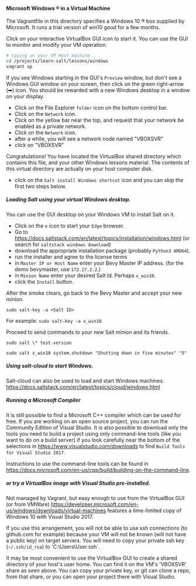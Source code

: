 #### Microsoft Windows ® in a Virtual Machine

The Vagrantfile in this directory specifies a Windows 10 ®
box supplied by Microsoft. It runs a trial version of win10
good for a few months.  

Click on your interactive VirtualBox GUI icon to start it.
You can use the GUI to monitor and modify your VM operation.

```bash
# typing on your VM Host machine
cd /projects/learn-salt/lessons/windows
vagrant up
```
If you see Windows starting in the GUI's `Preview` window,
but don't see a Windows GUI window on your screen, 
then click on the green right-arrow (➡) icon. You should be
rewarded with a new Windows desktop in a window on your display.

- Click on the File Explorer `folder` icon on the bottom control bar.
- Click on the `Network` icon.
- Click on the yellow bar near the top, and request that your network be 
enabled as a private network.
- Click on the `Network` icon.
- after a while, you will see a network node named "VBOXSVR"
- click on "VBOXSVR"

Congratulations! You have located the VirtualBox shared directory which contains
this file, and your other Windows lessons material. The contents of this virtual
directory are actually on your host computer disk. 

- click on the `Salt install Windows shortcut` icon and you can skip the first 
two steps below.
 
##### Loading Salt using your virtual Windows desktop.

You can use the GUI desktop on your Windows VM to install Salt on it.

- Click on the `e` icon to start your `Edge` browser.
- Go to https://docs.saltstack.com/en/latest/topics/installation/windows.html
(or search for `saltstack windows download`)
- download the appropriate installation package (probably `Python3 AMD64`).
- run the installer and agree to the license terms
- in `Master IP or Host Name` enter your Bevy Master IP address.
(for the demo bevymaster, use `172.17.2.2`.)
- in `Minion Name` enter your desired Salt Id. Perhaps `x_win10`.
- click the `Install` button.

After the smoke clears, go back to the Bevy Master and accept your new minion.

`sudo salt-key -a <Salt ID>`

For example: `sudo salt-key -a x_win10`

Proceed to send commands to your new Salt minion and its friends.

`sudo salt \* test.version`

`sudo salt x_win10 system.shutdown "Shutting down in five minutes" "5"`

##### Using salt-cloud to start Windows.

Salt-cloud can also be used to load and start Windows machines.
https://docs.saltstack.com/en/latest/topics/cloud/windows.html

##### Running a Microsoft Compiler

It is still possible to find a Microsoft C++ compiler which can be used for free. 
If you are working on an open source project, you can run the Community Edition
of Visual Studio. It is also possible to download only the tools you need to build
a project using only command-line tools (like you want to do on a build server)
if you look carefully near the bottom of the selections in 
https://www.visualstudio.com/downloads
to find `Build Tools for Visual Studio 2017`. 

Instructions to use the command-line tools can be found in 
https://docs.microsoft.com/en-us/cpp/build/building-on-the-command-line.

##### or try a VirtualBox image with Visual Studio pre-installed.

Not managed by Vagrant, but easy enough to use from the VirtualBox GUI
(or from VMWare)
https://developer.microsoft.com/en-us/windows/downloads/virtual-machines 
features a time-limited copy of Windows 10 with Visual Studio 2017.

If you use this arrangement, you will not be able to use ssh connections
(to github.com for example) because your VM will not be known (will not
have a public key) on target servers. You will need to copy your
private ssh key (`~/.ssh/id_rsa`) to 'C:\Users\User\.ssh`. 

It may be most convenient to use the VirtualBox GUI to create a shared
directory of your host's user home. You can find it on the VM's 'VBOXSVR'
share as seen above. You can copy your private key, or git can clone
a repo, from that share, 
or you can open your project there with Visual Studio.

 